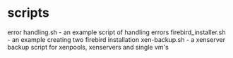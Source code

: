 # scripts 


error handling.sh	- an example script of handling errors
firebird_installer.sh	- an example creating two firebird installation
xen-backup.sh - a xenserver backup script for xenpools, xenservers and single vm's
